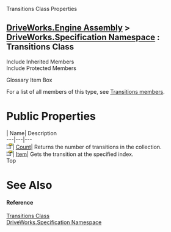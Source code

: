 Transitions Class Properties   
  
[DriveWorks.Engine Assembly](topic2156.md) > [DriveWorks.Specification Namespace](topic10764.md) : Transitions Class  
---  
  
Include Inherited Members    
Include Protected Members    


Glossary Item Box

For a list of all members of this type, see [Transitions members](topic11788.md).

# Public Properties

| Name| Description  
---|---|---  
![Public Property](dotnetimages/publicProperty.gif)| [Count](topic11800.md)| Returns the number of transitions in the collection.   
![Public Property](dotnetimages/publicProperty.gif)| [Item](topic11801.md)| Gets the transition at the specified index.   
Top

# See Also

#### Reference

[Transitions Class](topic11787.md)   
[DriveWorks.Specification Namespace](topic10764.md)


